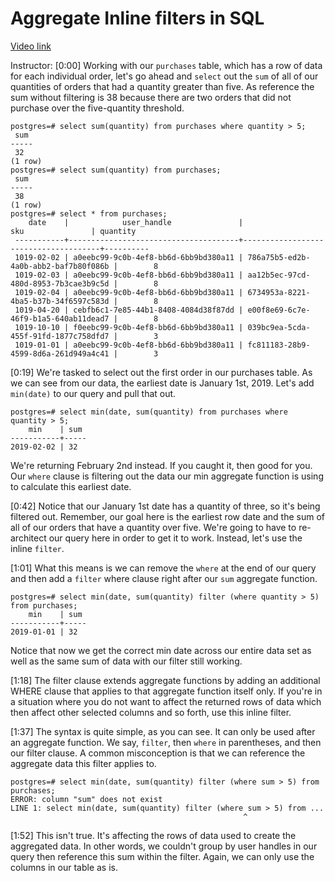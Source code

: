 # Aggregate Inline filters in SQL

[Video link](https://www.egghead.io/lessons/postgresql-aggregate-inline-filters-in-sql)

Instructor: [0:00] Working with our `purchases` table, which has a row of data for each individual order, let's go ahead and `select` out the `sum` of all of our quantities of orders that had a quantity greater than five. As reference the sum without filtering is 38 because there are two orders that did not purchase over the five-quantity threshold.

```postgres
postgres=# select sum(quantity) from purchases where quantity > 5;
 sum
-----
 32
(1 row)
postgres=# select sum(quantity) from purchases;
 sum
-----
 38
(1 row)
postgres=# select * from purchases;
    date    |            user_handle               |                    sku               | quantity
 -----------+--------------------------------------+--------------------------------------+----------
 1019-02-02 | a0eebc99-9c0b-4ef8-bb6d-6bb9bd380a11 | 786a75b5-ed2b-4a0b-abb2-baf7b80f086b |        8
 1019-02-03 | a0eebc99-9c0b-4ef8-bb6d-6bb9bd380a11 | aa12b5ec-97cd-480d-8953-7b3cae3b9c5d |        8
 1019-02-04 | a0eebc99-9c0b-4ef8-bb6d-6bb9bd380a11 | 6734953a-8221-4ba5-b37b-34f6597c583d |        8
 1019-04-20 | cebfb6c1-7e85-44b1-8408-4084d38f87dd | e00f8e69-6c7e-46f9-b1a5-640ab11dead7 |        8
 1019-10-10 | f0eebc99-9c0b-4ef8-bb6d-6bb9bd380a11 | 039bc9ea-5cda-455f-91fd-1877c758dfd7 |        3
 1019-01-01 | a0eebc99-9c0b-4ef8-bb6d-6bb9bd380a11 | fc811183-28b9-4599-8d6a-261d949a4c41 |        3
```

[0:19] We're tasked to select out the first order in our purchases table. As we can see from our data, the earliest date is January 1st, 2019. Let's add `min(date)` to our query and pull that out. 

```postgres
postgres=# select min(date, sum(quantity) from purchases where quantity > 5;
    min    | sum
-----------+-----
2019-02-02 | 32
```

We're returning February 2nd instead. If you caught it, then good for you. Our `where` clause is filtering out the data our min aggregate function is using to calculate this earliest date.

[0:42] Notice that our January 1st date has a quantity of three, so it's being filtered out. Remember, our goal here is the earliest row date and the sum of all of our orders that have a quantity over five. We're going to have to re-architect our query here in order to get it to work. Instead, let's use the inline `filter`.

[1:01] What this means is we can remove the `where` at the end of our query and then add a `filter` where clause right after our `sum` aggregate function. 

```postgres
postgres=# select min(date, sum(quantity) filter (where quantity > 5) from purchases;
    min    | sum
-----------+-----
2019-01-01 | 32
```

Notice that now we get the correct min date across our entire data set as well as the same sum of data with our filter still working.

[1:18] The filter clause extends aggregate functions by adding an additional WHERE clause that applies to that aggregate function itself only. If you're in a situation where you do not want to affect the returned rows of data which then affect other selected columns and so forth, use this inline filter.

[1:37] The syntax is quite simple, as you can see. It can only be used after an aggregate function. We say, `filter`, then `where` in parentheses, and then our filter clause. A common misconception is that we can reference the aggregate data this filter applies to.

```postgres
postgres=# select min(date, sum(quantity) filter (where sum > 5) from purchases;
ERROR: column "sum" does not exist
LINE 1: select min(date, sum(quantity) filter (where sum > 5) from ...
                                                    ^
```

[1:52] This isn't true. It's affecting the rows of data used to create the aggregated data. In other words, we couldn't group by user handles in our query then reference this sum within the filter. Again, we can only use the columns in our table as is.